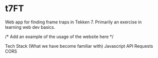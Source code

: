 # t7FT
Web app for finding frame traps in Tekken 7. Primarily an exercise in learning web dev basics.

/* Add an example of the usage of the website here */

Tech Stack (What we have become familiar with)
Javascript
API Requests
CORS
